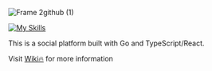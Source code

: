 ![Frame 2github (1)](https://github.com/yihsuanhung/go-social/assets/58166555/c57231db-ef0c-41cd-884a-aa697490d821)



[![My Skills](https://skillicons.dev/icons?i=go,ts,react,mysql)](https://skillicons.dev)

This is a social platform built with Go and TypeScript/React.

Visit [Wiki🔥](https://github.com/yihsuanhung/go-social/wiki) for more information


